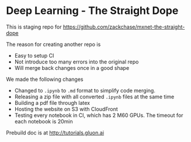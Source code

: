 # Deep Learning - The Straight Dope

This is staging repo for https://github.com/zackchase/mxnet-the-straight-dope

The reason for creating another repo is 

- Easy to setup CI
- Not introduce too many errors into the original repo
- Will merge back changes once in a good shape

We made the following changes

- Changed to `.ipynb` to `.md` format to simplify code merging.
- Releasing a zip file with all converted `.ipynb` files at the same time
- Building a pdf file through latex
- Hosting the website on S3 with CloudFront
- Testing every notebook in CI, which has 2 M60 GPUs. The timeout for each notebook is 20min


Prebuild doc is at http://tutorials.gluon.ai
